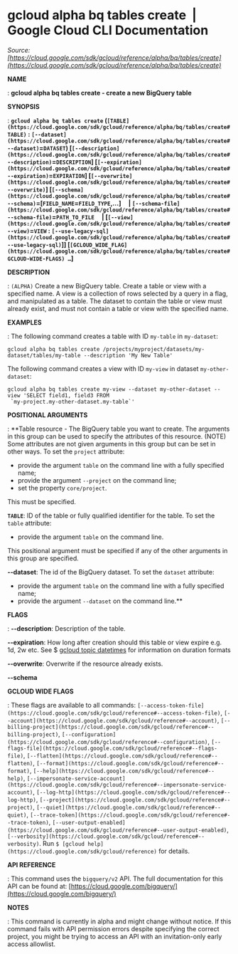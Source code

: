 # gcloud alpha bq tables create  |  Google Cloud CLI Documentation

*Source: [https://cloud.google.com/sdk/gcloud/reference/alpha/bq/tables/create](https://cloud.google.com/sdk/gcloud/reference/alpha/bq/tables/create)*

**NAME**

: **gcloud alpha bq tables create - create a new BigQuery table**

**SYNOPSIS**

: **`gcloud alpha bq tables create` (`[TABLE](https://cloud.google.com/sdk/gcloud/reference/alpha/bq/tables/create#TABLE)` : `[--dataset](https://cloud.google.com/sdk/gcloud/reference/alpha/bq/tables/create#--dataset)`=`DATASET`) [`[--description](https://cloud.google.com/sdk/gcloud/reference/alpha/bq/tables/create#--description)`=`DESCRIPTION`] [`[--expiration](https://cloud.google.com/sdk/gcloud/reference/alpha/bq/tables/create#--expiration)`=`EXPIRATION`] [`[--overwrite](https://cloud.google.com/sdk/gcloud/reference/alpha/bq/tables/create#--overwrite)`] [`[--schema](https://cloud.google.com/sdk/gcloud/reference/alpha/bq/tables/create#--schema)`=[`FIELD_NAME`=`FIELD_TYPE`,…]     | `[--schema-file](https://cloud.google.com/sdk/gcloud/reference/alpha/bq/tables/create#--schema-file)`=`PATH_TO_FILE`     | [`[--view](https://cloud.google.com/sdk/gcloud/reference/alpha/bq/tables/create#--view)`=`VIEW` : `[--use-legacy-sql](https://cloud.google.com/sdk/gcloud/reference/alpha/bq/tables/create#--use-legacy-sql)`]] [`[GCLOUD_WIDE_FLAG](https://cloud.google.com/sdk/gcloud/reference/alpha/bq/tables/create#GCLOUD-WIDE-FLAGS) …`]**

**DESCRIPTION**

: `(ALPHA)` Create a new BigQuery table. Create a table or view with a
specified name. A view is a collection of rows selected by a query in a flag,
and manipulated as a table. The dataset to contain the table or view must
already exist, and must not contain a table or view with the specified name.

**EXAMPLES**

: The following command creates a table with ID `my-table` in
`my-dataset`:

```
gcloud alpha bq tables create /projects/myproject/datasets/my-dataset/tables/my-table --description 'My New Table'
```

The following command creates a view with ID `my-view` in dataset
`my-other-dataset`:

```
gcloud alpha bq tables create my-view --dataset my-other-dataset --view 'SELECT field1, field3 FROM
 `my-project.my-other-dataset.my-table`'
```

**POSITIONAL ARGUMENTS**

: **Table resource - The BigQuery table you want to create. The arguments in this
group can be used to specify the attributes of this resource. (NOTE) Some
attributes are not given arguments in this group but can be set in other ways.
To set the `project` attribute:

- provide the argument `table` on the command line with a fully
specified name;
- provide the argument `--project` on the command line;
- set the property `core/project`.

This must be specified.

**`TABLE`**:
ID of the table or fully qualified identifier for the table.
To set the `table` attribute:

- provide the argument `table` on the command line.

This positional argument must be specified if any of the other arguments in this
group are specified.

**--dataset**:
The id of the BigQuery dataset.
To set the `dataset` attribute:

- provide the argument `table` on the command line with a fully
specified name;
- provide the argument `--dataset` on the command line.**

**FLAGS**

: **--description**:
Description of the table.

**--expiration**:
How long after creation should this table or view expire e.g. 1d, 2w etc.
See $ [gcloud topic datetimes](https://cloud.google.com/sdk/gcloud/reference/topic/datetimes)
for information on duration formats

**--overwrite**:
Overwrite if the resource already exists.

**--schema**

**GCLOUD WIDE FLAGS**

: These flags are available to all commands: `[--access-token-file](https://cloud.google.com/sdk/gcloud/reference#--access-token-file)`,
`[--account](https://cloud.google.com/sdk/gcloud/reference#--account)`, `[--billing-project](https://cloud.google.com/sdk/gcloud/reference#--billing-project)`,
`[--configuration](https://cloud.google.com/sdk/gcloud/reference#--configuration)`,
`[--flags-file](https://cloud.google.com/sdk/gcloud/reference#--flags-file)`,
`[--flatten](https://cloud.google.com/sdk/gcloud/reference#--flatten)`, `[--format](https://cloud.google.com/sdk/gcloud/reference#--format)`, `[--help](https://cloud.google.com/sdk/gcloud/reference#--help)`, `[--impersonate-service-account](https://cloud.google.com/sdk/gcloud/reference#--impersonate-service-account)`,
`[--log-http](https://cloud.google.com/sdk/gcloud/reference#--log-http)`,
`[--project](https://cloud.google.com/sdk/gcloud/reference#--project)`, `[--quiet](https://cloud.google.com/sdk/gcloud/reference#--quiet)`, `[--trace-token](https://cloud.google.com/sdk/gcloud/reference#--trace-token)`, `[--user-output-enabled](https://cloud.google.com/sdk/gcloud/reference#--user-output-enabled)`,
`[--verbosity](https://cloud.google.com/sdk/gcloud/reference#--verbosity)`.
Run `$ [gcloud help](https://cloud.google.com/sdk/gcloud/reference)` for details.

**API REFERENCE**

: This command uses the `bigquery/v2` API. The full documentation for
this API can be found at: [https://cloud.google.com/bigquery/](https://cloud.google.com/bigquery/)

**NOTES**

: This command is currently in alpha and might change without notice. If this
command fails with API permission errors despite specifying the correct project,
you might be trying to access an API with an invitation-only early access
allowlist.
